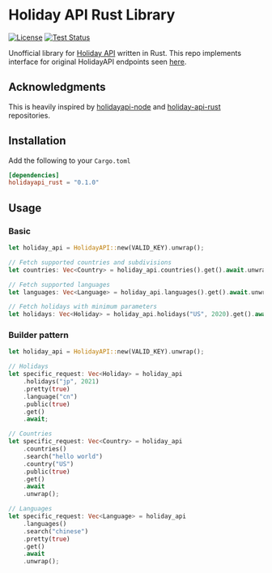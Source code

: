 # Holiday API Rust Library

[![License](https://img.shields.io/github/license/TechTheAwesome/holidayapi-rust?style=for-the-badge)](https://github.com/TechTheAwesome/holidayapi-rust/blob/main/LICENSE)
[![Test Status](https://img.shields.io/github/workflow/status/techtheawesome/holidayapi-rust/Rust?style=for-the-badge)](https://github.com/holidayapi/holidayapi-node/actions)

Unofficial library for [Holiday API](https://holidayapi.com) written in Rust. This repo implements interface for original HolidayAPI endpoints seen [here](https://holidayapi.com/docs).

## Acknowledgments

This is heavily inspired by [holidayapi-node](https://github.com/holidayapi/holidayapi-node) and [holiday-api-rust](https://github.com/guibranco/holiday-api-rust) repositories. 

## Installation
Add the following to your `Cargo.toml`

```toml
[dependencies]
holidayapi_rust = "0.1.0"
```
## Usage
### Basic
```rust
let holiday_api = HolidayAPI::new(VALID_KEY).unwrap();

// Fetch supported countries and subdivisions
let countries: Vec<Country> = holiday_api.countries().get().await.unwrap();

// Fetch supported languages
let languages: Vec<Language> = holiday_api.languages().get().await.unwrap();

// Fetch holidays with minimum parameters
let holidays: Vec<Holiday> = holiday_api.holidays("US", 2020).get().await.unwrap();

```
### Builder pattern
```rust
let holiday_api = HolidayAPI::new(VALID_KEY).unwrap();

// Holidays
let specific_request: Vec<Holiday> = holiday_api
	.holidays("jp", 2021)
	.pretty(true)
	.language("cn")
	.public(true)
	.get()
	.await; 

// Countries
let specific_request: Vec<Country> = holiday_api
	.countries()
	.search("hello world")
	.country("US")
	.public(true)
	.get()
	.await
	.unwrap();

// Languages
let specific_request: Vec<Language> = holiday_api
	.languages()
	.search("chinese")
	.pretty(true)
	.get()
	.await
	.unwrap();
```